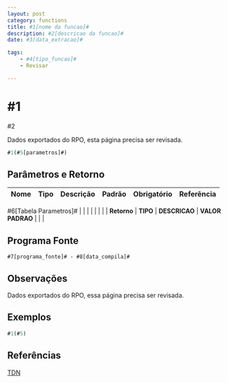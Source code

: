```yaml
---
layout: post
category: functions
title: #1[nome da funcao]#
description: #2[descricao da funcao]#
date: #3[data_extracao]#

tags:
    - #4[tipo_funcao]#
    - Revisar

---
```

# #1

#2

Dados exportados do RPO, esta página precisa ser revisada.

```js
#1(#5[parametros]#)
```

## Parâmetros e Retorno

| Nome        | Tipo         | Descrição                | Padrão       | Obrigatório | Referência |
| ----------  | ------------ | ------------------------ | ------------ | ----------- | ---------- |
#6[Tabela Parametros]#
|             |              |                          |              |             |            |
| **Retorno** | **TIPO**   | **DESCRICAO** | **VALOR PADRAO** |             |            |

## Programa Fonte

    #7[programa_fonte]# - #8[data_compila]#

## Observações

Dados exportados do RPO, essa página precisa ser revisada.

## Exemplos

```js
#1(#5)
```

## Referências

[TDN](http://tdn.totvs.com/dosearchsite.action?queryString=#1)

